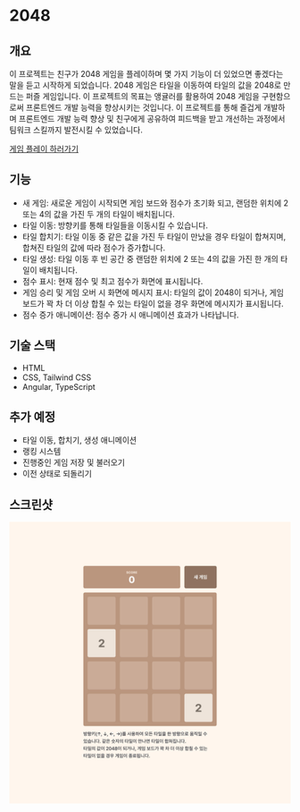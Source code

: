 # 2048

## 개요

이 프로젝트는 친구가 2048 게임을 플레이하며 몇 가지 기능이 더 있었으면 좋겠다는 말을 듣고 시작하게 되었습니다. 2048 게임은 타일을 이동하여 타일의 값을 2048로 만드는 퍼즐 게임입니다. 이 프로젝트의 목표는 앵귤러를 활용하여 2048 게임을 구현함으로써 프론트엔드 개발 능력을 향상시키는 것입니다. 이 프로젝트를 통해 즐겁게 개발하며 프론트엔드 개발 능력 향상 및 친구에게 공유하여 피드백을 받고 개선하는 과정에서 팀워크 스킬까지 발전시킬 수 있었습니다.

[게임 플레이 하러가기](https://990225.github.io/2048/)

## 기능

- 새 게임: 새로운 게임이 시작되면 게임 보드와 점수가 초기화 되고, 랜덤한 위치에 2 또는 4의 값을 가진 두 개의 타일이 배치됩니다.
- 타일 이동: 방향키를 통해 타일들을 이동시킬 수 있습니다.
- 타일 합치기: 타일 이동 중 같은 값을 가진 두 타일이 만났을 경우 타일이 합쳐지며, 합쳐진 타일의 값에 따라 점수가 증가합니다.
- 타일 생성: 타일 이동 후 빈 공간 중 랜덤한 위치에 2 또는 4의 값을 가진 한 개의 타일이 배치됩니다.
- 점수 표시: 현재 점수 및 최고 점수가 화면에 표시됩니다.
- 게임 승리 및 게임 오버 시 화면에 메시지 표시: 타일의 값이 2048이 되거나, 게임 보드가 꽉 차 더 이상 합칠 수 있는 타일이 없을 경우 화면에 메시지가 표시됩니다.
- 점수 증가 애니메이션: 점수 증가 시 애니메이션 효과가 나타납니다.

## 기술 스택

- HTML
- CSS, Tailwind CSS
- Angular, TypeScript

## 추가 예정

- 타일 이동, 합치기, 생성 애니메이션
- 랭킹 시스템
- 진행중인 게임 저장 및 불러오기
- 이전 상태로 되돌리기

## 스크린샷

![전체](./src/assets/imgs/2048.jpg)
